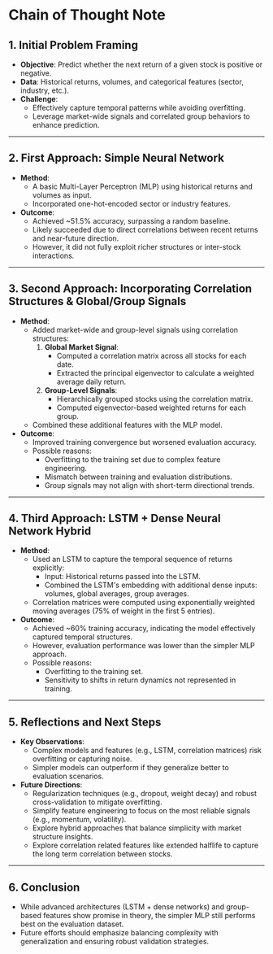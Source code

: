 # Chain of Thought Note

## 1. Initial Problem Framing
- **Objective**: Predict whether the next return of a given stock is positive or negative.  
- **Data**: Historical returns, volumes, and categorical features (sector, industry, etc.).  
- **Challenge**:  
  - Effectively capture temporal patterns while avoiding overfitting.  
  - Leverage market-wide signals and correlated group behaviors to enhance prediction.  

---

## 2. First Approach: Simple Neural Network
- **Method**:  
  - A basic Multi-Layer Perceptron (MLP) using historical returns and volumes as input.  
  - Incorporated one-hot-encoded sector or industry features.  
- **Outcome**:  
  - Achieved ~51.5% accuracy, surpassing a random baseline.  
  - Likely succeeded due to direct correlations between recent returns and near-future direction.  
  - However, it did not fully exploit richer structures or inter-stock interactions.  

---

## 3. Second Approach: Incorporating Correlation Structures & Global/Group Signals
- **Method**:  
  - Added market-wide and group-level signals using correlation structures:  
    1. **Global Market Signal**:  
       - Computed a correlation matrix across all stocks for each date.  
       - Extracted the principal eigenvector to calculate a weighted average daily return.  
    2. **Group-Level Signals**:  
       - Hierarchically grouped stocks using the correlation matrix.  
       - Computed eigenvector-based weighted returns for each group.  
  - Combined these additional features with the MLP model.  
- **Outcome**:  
  - Improved training convergence but worsened evaluation accuracy.  
  - Possible reasons:  
    - Overfitting to the training set due to complex feature engineering.  
    - Mismatch between training and evaluation distributions.  
    - Group signals may not align with short-term directional trends.  

---

## 4. Third Approach: LSTM + Dense Neural Network Hybrid
- **Method**:  
  - Used an LSTM to capture the temporal sequence of returns explicitly:  
    - Input: Historical returns passed into the LSTM.  
    - Combined the LSTM's embedding with additional dense inputs: volumes, global averages, group averages.  
  - Correlation matrices were computed using exponentially weighted moving averages (75% of weight in the first 5 entries).  
- **Outcome**:  
  - Achieved ~60% training accuracy, indicating the model effectively captured temporal structures.  
  - However, evaluation performance was lower than the simpler MLP approach.  
  - Possible reasons:  
    - Overfitting to the training set.  
    - Sensitivity to shifts in return dynamics not represented in training.  

---

## 5. Reflections and Next Steps
- **Key Observations**:  
  - Complex models and features (e.g., LSTM, correlation matrices) risk overfitting or capturing noise.  
  - Simpler models can outperform if they generalize better to evaluation scenarios.  
- **Future Directions**:  
  - Regularization techniques (e.g., dropout, weight decay) and robust cross-validation to mitigate overfitting.  
  - Simplify feature engineering to focus on the most reliable signals (e.g., momentum, volatility).  
  - Explore hybrid approaches that balance simplicity with market structure insights.
  - Explore correlation related features like extended halflife to capture the long term correlation between stocks.
---

## 6. Conclusion
- While advanced architectures (LSTM + dense networks) and group-based features show promise in theory, the simpler MLP still performs best on the evaluation dataset.  
- Future efforts should emphasize balancing complexity with generalization and ensuring robust validation strategies.
